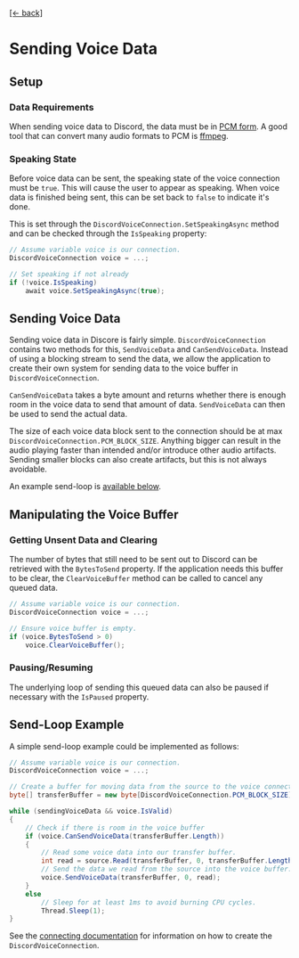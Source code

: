 [[← back]](./README.md)

# Sending Voice Data

## Setup

### Data Requirements
When sending voice data to Discord, the data must be in [PCM form](https://en.wikipedia.org/wiki/Pulse-code_modulation). A good tool that can convert many audio formats to PCM is [ffmpeg](https://ffmpeg.org/).

### Speaking State
Before voice data can be sent, the speaking state of the voice connection must be `true`. This will cause the user to appear as speaking. When voice data is finished being sent, this can be set back to `false` to indicate it's done.

This is set through the `DiscordVoiceConnection.SetSpeakingAsync` method and can be checked through the `IsSpeaking` property:
```csharp
// Assume variable voice is our connection.
DiscordVoiceConnection voice = ...;

// Set speaking if not already
if (!voice.IsSpeaking)
    await voice.SetSpeakingAsync(true);
```

## Sending Voice Data
Sending voice data in Discore is fairly simple. `DiscordVoiceConnection` contains two methods for this, `SendVoiceData` and `CanSendVoiceData`. Instead of using a blocking stream to send the data, we allow the application to create their own system for sending data to the voice buffer in `DiscordVoiceConnection`.

`CanSendVoiceData` takes a byte amount and returns whether there is enough room in the voice data to send that amount of data. `SendVoiceData` can then be used to send the actual data.

The size of each voice data block sent to the connection should be at max `DiscordVoiceConnection.PCM_BLOCK_SIZE`. Anything bigger can result in the audio playing faster than intended and/or introduce other audio artifacts. Sending smaller blocks can also create artifacts, but this is not always avoidable.

An example send-loop is [available below](#send-loop-example).

## Manipulating the Voice Buffer

### Getting Unsent Data and Clearing
The number of bytes that still need to be sent out to Discord can be retrieved with the `BytesToSend` property. If the application needs this buffer to be clear, the `ClearVoiceBuffer` method can be called to cancel any queued data.

```csharp
// Assume variable voice is our connection.
DiscordVoiceConnection voice = ...;

// Ensure voice buffer is empty.
if (voice.BytesToSend > 0)
    voice.ClearVoiceBuffer();
```

### Pausing/Resuming
The underlying loop of sending this queued data can also be paused if necessary with the `IsPaused` property.

## Send-Loop Example
A simple send-loop example could be implemented as follows:
```csharp
// Assume variable voice is our connection.
DiscordVoiceConnection voice = ...;

// Create a buffer for moving data from the source to the voice connection.
byte[] transferBuffer = new byte[DiscordVoiceConnection.PCM_BLOCK_SIZE];

while (sendingVoiceData && voice.IsValid)
{
    // Check if there is room in the voice buffer
    if (voice.CanSendVoiceData(transferBuffer.Length))
    {
        // Read some voice data into our transfer buffer.
        int read = source.Read(transferBuffer, 0, transferBuffer.Length);
        // Send the data we read from the source into the voice buffer.
        voice.SendVoiceData(transferBuffer, 0, read);
    }
    else
        // Sleep for at least 1ms to avoid burning CPU cycles.
        Thread.Sleep(1);
}
```

See the [connecting documentation](./Connecting-to-a-Voice-Channel.md) for information on how to create the `DiscordVoiceConnection`.